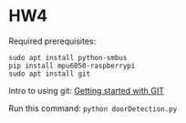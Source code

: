 # HW4

Required prerequisites:
```
sudo apt install python-smbus
pip install mpu6050-raspberrypi
sudo apt install git
```

Intro to using git:
[Getting started with GIT](https://projects.raspberrypi.org/en/projects/getting-started-with-git)


Run this command:
`python doorDetection.py`
